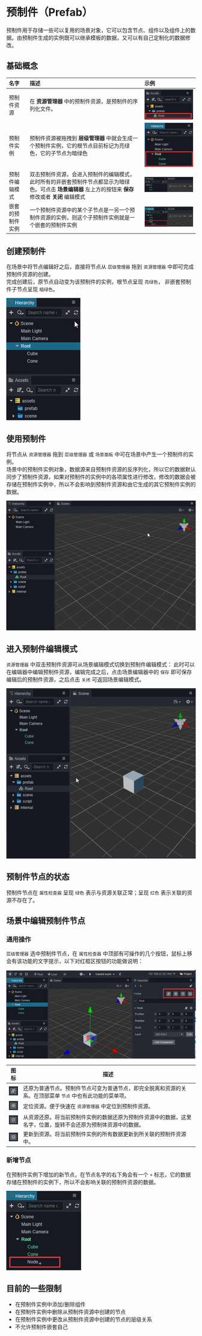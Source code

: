 # 预制件（Prefab）

预制件用于存储一些可以复用的场景对象，它可以包含节点、组件以及组件上的数据。由预制件生成的实例既可以继承模板的数据，又可以有自己定制化的数据修改。

## 基础概念

名字 | 描述 | 示例
:---|:---|:---
预制件资源|在 **资源管理器** 中的预制件资源，是预制件的序列化文件。|![](prefab/prefab-asset.png)
预制件实例|预制件资源被拖拽到 **层级管理器** 中就会生成一个预制件实例，它的根节点目前标记为亮绿色，它的子节点为暗绿色|![](prefab/prefab-instance.png)
预制件编辑模式|双击预制件资源，会进入预制件的编辑模式，此时所有的非嵌套预制件节点都显示为暗绿色。可点击 **场景编辑器** 左上方的按钮来 **保存** 修改或者 **关闭** 编辑模式|![](prefab/prefab-edit-mode.png)
嵌套的预制件实例|一个预制件资源中的某个子节点是一另一个预制件资源的实例，则这个子预制件实例就是一个嵌套的预制件实例|![](prefab/nested-prefab.png)


## 创建预制件

在场景中将节点编辑好之后，直接将节点从 `层级管理器` 拖到  `资源管理器` 中即可完成预制件资源的创建。<br>
完成创建后，原节点自动变为该预制件的实例，根节点呈现 `亮绿色`， 非嵌套预制件子节点呈现 `暗绿色`。

![](prefab/create-prefab.gif)

## 使用预制件

将节点从 `资源管理器` 拖到  `层级管理器` 或 `场景面板` 中可在场景中产生一个预制件的实例。<br>
场景中的预制件实例对象，数据源来自预制件资源的反序列化，所以它的数据默认同步了预制件资源，如果对预制件的实例中的各项属性进行修改，修改的数据会被存储在预制件实例中，所以不会影响到预制件资源和由它生成的其它预制件实例的数据。

![](prefab/use-prefab.gif)

## 进入预制件编辑模式

`资源管理器` 中双击预制件资源可从场景编辑模式切换到预制件编辑模式：
此时可以在编辑器中编辑预制件资源，编辑完成之后，点击场景编辑器中的 `保存` 即可保存编辑后的预制件资源，之后点击 `关闭` 可返回场景编辑模式。

![](prefab/prefab-edit-mode.gif)

## 预制件节点的状态

预制件节点在 `属性检查器` 呈现 `绿色` 表示与资源关联正常；呈现 `红色` 表示关联的资源不存在了。

## 场景中编辑预制件节点

### 通用操作
`层级管理器` 选中预制件节点，在 `属性检查器` 中顶部有可操作的几个按钮，鼠标上移会有该功能的文字提示，以下对红框区按钮的功能做说明：

![](prefab/edit-prefab.png)

图标|描述
---|---
![](prefab/unlink-prefab-button.png)|还原为普通节点。预制件节点可变为普通节点，即完全脱离和资源的关系。在顶部菜单 `节点` 中也有此功能的菜单项。
![](prefab/locate-prefab-button.png)|定位资源。便于快速在 `资源管理器` 中定位到预制件资源。
![](prefab/revert-prefab-button.png)|从资源还原。将当前预制件实例的数据还原为预制件资源中的数据，这里名字，位置，旋转不会还原为预制体资源中的数据。
![](prefab/apply-prefab-button.png)|更新到资源。将当前预制件实例的所有数据更新到所关联的预制件资源中。

### 新增节点
在预制件实例下增加的新节点，在节点名字的右下角会有一个 `+` 标志，它的数据存储在预制件的实例下，所以不会影响关联的预制件资源的数据。

![](prefab/prefab-mounted-children.png)

## 目前的一些限制
- 在预制件实例中添加/删除组件
- 在预制件实例中删除从预制件资源中创建的节点
- 在预制件实例中更改从预制件资源中创建的节点的层级关系
- 不允许预制件嵌套自己
